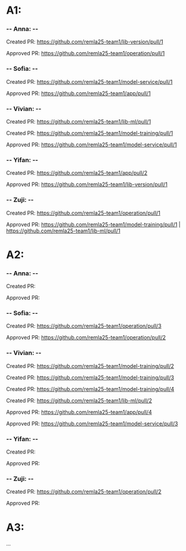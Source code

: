 # A1:

### -- Anna: --
Created PR: https://github.com/remla25-team1/lib-version/pull/1

Approved PR: https://github.com/remla25-team1/operation/pull/1

### -- Sofia: --
Created PR: https://github.com/remla25-team1/model-service/pull/1

Approved PR: https://github.com/remla25-team1/app/pull/1

### -- Vivian: --
Created PR: https://github.com/remla25-team1/lib-ml/pull/1

Created PR: https://github.com/remla25-team1/model-training/pull/1

Approved PR: https://github.com/remla25-team1/model-service/pull/1

### -- Yifan: --
Created PR: https://github.com/remla25-team1/app/pull/2

Approved PR: https://github.com/remla25-team1/lib-version/pull/1

### -- Zuji: --
Created PR: https://github.com/remla25-team1/operation/pull/1

Approved PR: https://github.com/remla25-team1/model-training/pull/1 | https://github.com/remla25-team1/lib-ml/pull/1

# A2:

### -- Anna: --
Created PR: 

Approved PR: 

### -- Sofia: --
Created PR: https://github.com/remla25-team1/operation/pull/3

Approved PR: https://github.com/remla25-team1/operation/pull/2

### -- Vivian: --
Created PR: https://github.com/remla25-team1/model-training/pull/2

Created PR: https://github.com/remla25-team1/model-training/pull/3

Created PR: https://github.com/remla25-team1/model-training/pull/4

Created PR: https://github.com/remla25-team1/lib-ml/pull/2

Approved PR: https://github.com/remla25-team1/app/pull/4 

Approved PR: https://github.com/remla25-team1/model-service/pull/3

### -- Yifan: --
Created PR:

Approved PR:

### -- Zuji: --
Created PR: https://github.com/remla25-team1/operation/pull/2

Approved PR: 

# A3:
...
